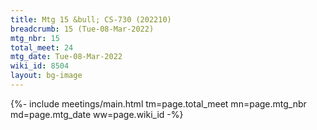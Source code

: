 ```yaml
---
title: Mtg 15 &bull; CS-730 (202210)
breadcrumb: 15 (Tue-08-Mar-2022)
mtg_nbr: 15
total_meet: 24
mtg_date: Tue-08-Mar-2022
wiki_id: 8504
layout: bg-image
---
```


{%- include meetings/main.html
    tm=page.total_meet
    mn=page.mtg_nbr
    md=page.mtg_date
    ww=page.wiki_id
-%}
